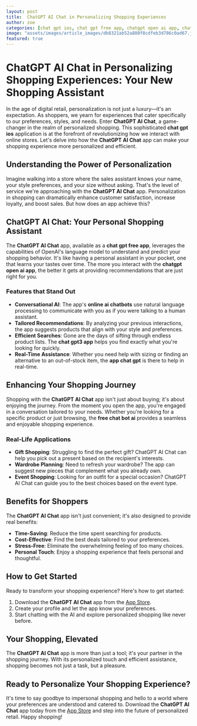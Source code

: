 ```yaml
---
layout: post
title:  ChatGPT AI Chat in Personalizing Shopping Experiences
author: zoe
categories: [chat gpt ios, chat gpt free app, chatgpt open ai app, chat gpt3 app, app chat gpt, online ai chatbots, free chat bot ai]
image: "assets/images/article_images/db8321ab52a880f8cdfeb3d786c0ad67.jpg"
featured: true
---
```


# ChatGPT AI Chat in Personalizing Shopping Experiences: Your New Shopping Assistant

In the age of digital retail, personalization is not just a luxury—it's an expectation. As shoppers, we yearn for experiences that cater specifically to our preferences, styles, and needs. Enter **ChatGPT AI Chat**, a game-changer in the realm of personalized shopping. This sophisticated **chat gpt ios** application is at the forefront of revolutionizing how we interact with online stores. Let's delve into how the **ChatGPT AI Chat** app can make your shopping experience more personalized and efficient.

## Understanding the Power of Personalization

Imagine walking into a store where the sales assistant knows your name, your style preferences, and your size without asking. That's the level of service we're approaching with the **ChatGPT AI Chat** app. Personalization in shopping can dramatically enhance customer satisfaction, increase loyalty, and boost sales. But how does an app achieve this?

## ChatGPT AI Chat: Your Personal Shopping Assistant

The **ChatGPT AI Chat** app, available as a **chat gpt free app**, leverages the capabilities of OpenAI's language model to understand and predict your shopping behavior. It's like having a personal assistant in your pocket, one that learns your tastes over time. The more you interact with the **chatgpt open ai app**, the better it gets at providing recommendations that are just right for you.

### Features that Stand Out

- **Conversational AI**: The app's **online ai chatbots** use natural language processing to communicate with you as if you were talking to a human assistant.
- **Tailored Recommendations**: By analyzing your previous interactions, the app suggests products that align with your style and preferences.
- **Efficient Searches**: Gone are the days of sifting through endless product lists. The **chat gpt3 app** helps you find exactly what you're looking for quickly.
- **Real-Time Assistance**: Whether you need help with sizing or finding an alternative to an out-of-stock item, the **app chat gpt** is there to help in real-time.

## Enhancing Your Shopping Journey

Shopping with the **ChatGPT AI Chat** app isn't just about buying; it's about enjoying the journey. From the moment you open the app, you're engaged in a conversation tailored to your needs. Whether you're looking for a specific product or just browsing, the **free chat bot ai** provides a seamless and enjoyable shopping experience.

### Real-Life Applications

- **Gift Shopping**: Struggling to find the perfect gift? ChatGPT AI Chat can help you pick out a present based on the recipient's interests.
- **Wardrobe Planning**: Need to refresh your wardrobe? The app can suggest new pieces that complement what you already own.
- **Event Shopping**: Looking for an outfit for a special occasion? ChatGPT AI Chat can guide you to the best choices based on the event type.

## Benefits for Shoppers

The **ChatGPT AI Chat** app isn't just convenient; it's also designed to provide real benefits:

- **Time-Saving**: Reduce the time spent searching for products.
- **Cost-Effective**: Find the best deals tailored to your preferences.
- **Stress-Free**: Eliminate the overwhelming feeling of too many choices.
- **Personal Touch**: Enjoy a shopping experience that feels personal and thoughtful.

## How to Get Started

Ready to transform your shopping experience? Here's how to get started:

1. Download the **ChatGPT AI Chat** app from the [App Store](https://apps.apple.com/us/app/ai-ask-chat-with-ai-bots/id6472484891).
2. Create your profile and let the app know your preferences.
3. Start chatting with the AI and explore personalized shopping like never before.

## Your Shopping, Elevated

The **ChatGPT AI Chat** app is more than just a tool; it's your partner in the shopping journey. With its personalized touch and efficient assistance, shopping becomes not just a task, but a pleasure.

## Ready to Personalize Your Shopping Experience?

It's time to say goodbye to impersonal shopping and hello to a world where your preferences are understood and catered to. Download the **ChatGPT AI Chat** app today from the [App Store](https://apps.apple.com/us/app/ai-ask-chat-with-ai-bots/id6472484891) and step into the future of personalized retail. Happy shopping!
